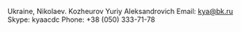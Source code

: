 Ukraine, Nikolaev.
Kozheurov Yuriy Aleksandrovich
Email: kya@bk.ru
Skype: kyaacdc
Phone: +38 (050) 333-71-78